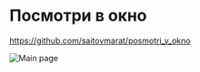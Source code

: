 # Посмотри в окно

https://github.com/saitovmarat/posmotri_v_okno

![Main page]("https://github.com/saitovmarat/posmotri_v_okno/blob/main/assets/main_page.png")
